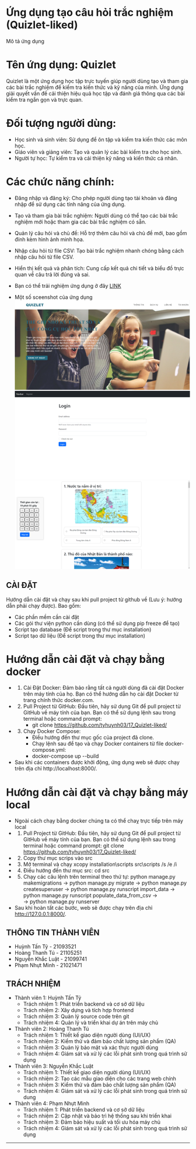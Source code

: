 # Ứng dụng tạo câu hỏi trắc nghiệm (Quizlet-liked)
Mô tả ứng dụng
# Tên ứng dụng: Quizlet
Quizlet là một ứng dụng học tập trực tuyến giúp người dùng tạo và tham gia các bài trắc nghiệm để kiểm tra kiến thức và kỹ năng của mình. Ứng dụng giải quyết vấn đề cải thiện hiệu quả học tập và đánh giá thông qua các bài kiểm tra ngắn gọn và trực quan.
# Đối tượng người dùng:
- Học sinh và sinh viên: Sử dụng để ôn tập và kiểm tra kiến thức các môn học.
- Giáo viên và giảng viên: Tạo và quản lý các bài kiểm tra cho học sinh.
- Người tự học: Tự kiểm tra và cải thiện kỹ năng và kiến thức cá nhân.
# Các chức năng chính:
- Đăng nhập và đăng ký: Cho phép người dùng tạo tài khoản và đăng nhập để sử dụng các tính năng của ứng dụng.
- Tạo và tham gia bài trắc nghiệm: Người dùng có thể tạo các bài trắc nghiệm mới hoặc tham gia các bài trắc nghiệm có sẵn.
- Quản lý câu hỏi và chủ đề: Hỗ trợ thêm câu hỏi và chủ đề mới, bao gồm đính kèm hình ảnh minh họa.
- Nhập câu hỏi từ file CSV: Tạo bài trắc nghiệm nhanh chóng bằng cách nhập câu hỏi từ file CSV.
- Hiển thị kết quả và phân tích: Cung cấp kết quả chi tiết và biểu đồ trực quan về câu trả lời đúng và sai.

- Bạn có thể trải nghiệm ứng dụng ở đây [LINK](https://one7-quizlet-liked.onrender.com/)
- Một số sceenshot của ứng dụng
![Alt text](./docs/images/home.png)
![Alt text](./docs/images/login.png)
![Alt text](./docs/images/quizlet.png)

## CÀI ĐẶT

Hướng dẫn cài đặt và chạy sau khi pull project từ github về (Lưu ý: hướng dẫn phải chạy được). Bao gồm:
- Các phần mềm cần cài đặt
- Các gói thư viện python cần dùng (có thể sử dụng pip freeze để tạo)
- Script tạo database (Để script trong thư mục installation)
- Script tạo dữ liệu (Để script trong thư mục installation)
# Hướng dẫn cài đặt và chạy bằng docker
- 1. Cài Đặt Docker: Đảm bảo rằng tất cả người dùng đã cài đặt Docker trên máy tính của họ. Bạn có thể hướng dẫn họ cài đặt Docker từ trang chính thức docker.com.
- 2. Pull Project từ GitHub: Đầu tiên, hãy sử dụng Git để pull project từ GitHub về máy tính của bạn. Bạn có thể sử dụng lệnh sau trong terminal hoặc command prompt:
      - git clone https://github.com/tyhuynh03/17_Quizlet-liked/
- 3. Chạy Docker Compose:
     - Điều hướng đến thư mục gốc của project đã clone.
     - Chạy lệnh sau để tạo và chạy Docker containers từ file docker-compose.yml:
     - docker-compose up --build
- Sau khi các containers được khởi động, ứng dụng web sẽ được chạy trên địa chỉ http://localhost:8000/.

# Hướng dẫn cài đặt và chạy bằng máy local
- Ngoài cách chạy bằng docker chúng ta có thể chaỵ trực tiếp trên máy local
- 1. Pull Project từ GitHub: Đầu tiên, hãy sử dụng Git để pull project từ GitHub về máy tính của bạn. Bạn có thể sử dụng lệnh sau trong terminal hoặc command prompt:
    git clone https://github.com/tyhuynh03/17_Quizlet-liked/
- 2. Copy thư mục scrips vào src
- 3. Mở terminal và chạy xcopy installation\scripts src\scripts /s /e /i
- 4. Điều hướng đến thư mục src: cd src
- 5. Chạy các câu lệnh trên terminal theo thứ tự:
     python manage.py makemigrations -> python manage.py migrate ->
     python manage.py createsuperuser -> 
     python manage.py runscript import_data ->
     python manage.py runscript populate_data_from_csv ->  
     -> python manage.py runserver
- Sau khi hoàn tất các bước, web sẽ được chạy trên địa chỉ http://127.0.0.1:8000/.

## THÔNG TIN THÀNH VIÊN

- Huỳnh Tấn Tỷ - 21093521
- Hoàng Thanh Tú - 21105251
- Nguyễn Khắc Luật - 21099741
- Phạm Nhựt Minh - 21021471

## TRÁCH NHIỆM

- Thành viên 1: Huỳnh Tấn Tỷ
    - Trách nhiệm 1: Phát triển backend và cơ sở dữ liệu
    - Trách nhiệm 2: Xây dựng và tích hợp frontend
    - Trách nhiệm 3: Quản lý source code trên git
    - Trách nhiệm 4: Quản lý và triển khai dự án trên máy chủ
- Thành viên 2: Hoàng Thanh Tú
    - Trách nhiệm 1: Thiết kế giao diện người dùng (UI/UX)
    - Trách nhiệm 2: Kiểm thử và đảm bảo chất lượng sản phẩm (QA)
    - Trách nhiệm 3: Quản lý bảo mật và xác thực người dùng
    - Trách nhiệm 4: Giám sát và xử lý các lỗi phát sinh trong quá trình sử dụng
- Thành viên 3: Nguyễn Khắc Luật
    - Trách nhiệm 1: Thiết kế giao diện người dùng (UI/UX)
    - Trách nhiệm 2: Tạo các mẫu giao diện cho các trang web chính
    - Trách nhiệm 3: Kiểm thử và đảm bảo chất lượng sản phẩm (QA)
    - Trách nhiệm 4: Giám sát và xử lý các lỗi phát sinh trong quá trình sử dung
- Thành viên 4: Phạm Nhựt Minh
    - Trách nhiệm 1: Phát triển backend và cơ sở dữ liệu
    - Trách nhiệm 2: Cập nhật và bảo trì hệ thống sau khi triển khai
    - Trách nhiệm 3: Đảm bảo hiệu suất và tối ưu hóa máy chủ
    - Trách nhiệm 4: Giám sát và xử lý các lỗi phát sinh trong quá trình sử dụng

---
